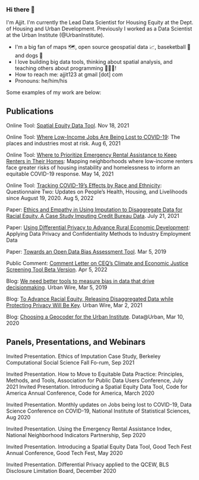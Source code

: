 ### Hi there 👋

I'm Ajjit. I'm currently the Lead Data Scientist for Housing Equity at the Dept. of Housing and Urban Development. Previously I worked as a Data Scientist at the Urban Institute (@UrbanInstitute). 

- I'm a big fan of maps 🗺️, open source geospatial data 📈, baseketball 🏀 and dogs 🐶
- I love building big data tools, thinking about spatial analysis, and teaching others about programming 👨🏾‍💻!
- How to reach me: ajjit123 at gmail [dot] com
- Pronouns: he/him/his

Some examples of my work are below:

## Publications

Online Tool: [Spatial Equity Data Tool](https://apps.urban.org/features/equity-data-tool/). Nov 18, 2021

Online Tool: [Where Low-Income Jobs Are Being Lost to COVID-19](https://www.urban.org/features/where-low-income-jobs-are-being-lost-covid-19): The places and industries most at risk. Aug 6, 2021

Online Tool: [Where to Prioritize Emergency Rental Assistance to Keep Renters in Their Homes](https://www.urban.org/features/where-prioritize-emergency-rental-assistance-keep-renters-their-homes): Mapping neighborhoods where low-income renters face greater risks of housing instability and homelessness to inform an equitable COVID-19 response.  May 14, 2021

Online Tool: [Tracking COVID-19’s Effects by Race and Ethnicity](https://www.urban.org/features/tracking-covid-19s-effects-race-and-ethnicity-questionnaire-two): Questionnaire Two: Updates on People’s Health, Housing, and Livelihoods since August 19, 2020. Aug 5, 2022

Paper: [Ethics and Empathy in Using Imputation to Disaggregate Data for Racial Equity, A Case Study Imputing Credit Bureau Data](https://www.urban.org/research/publication/ethics-and-empathy-using-imputation-disaggregate-data-racial-equity-case-study-imputing-credit-bureau-data). July 21, 2021

Paper: [Using Differential Privacy to Advance Rural Economic Development](https://www.urban.org/research/publication/using-differential-privacy-advance-rural-economic-development): Applying Data Privacy and Confidentiality Methods to Industry Employment Data

Paper: [Towards an Open Data Bias Assessment Tool](https://www.urban.org/research/publication/toward-open-data-bias-assessment-tool). Mar 5, 2019

Public Comment: [Comment Letter on CEQ’s Climate and Economic Justice Screening Tool Beta Version](https://www.urban.org/research/publication/comment-letter-ceqs-climate-and-economic-justice-screening-tool-beta-version). Apr 5, 2022

Blog: [We need better tools to measure bias in data that drive decisionmaking](https://www.urban.org/urban-wire/we-need-better-tools-measure-bias-data-drive-decisionmaking). Urban Wire, Mar 5, 2019

Blog: [To Advance Racial Equity, Releasing Disaggregated Data while Protecting Privacy Will Be Key](https://www.urban.org/urban-wire/advance-racial-equity-releasing-disaggregated-data-while-protecting-privacy-will-be-key). Urban Wire, Mar 2, 2021

Blog: [Choosing a Geocoder for the Urban Institute](https://urban-institute.medium.com/choosing-a-geocoder-for-the-urban-institute-86192f656c5f#:~:text=Ultimately%2C%20the%20most%20cost%2Defficient,that%20could%20meet%20your%20needs.). Data@Urban, Mar 10, 2020

## Panels, Presentations, and Webinars

Invited Presentation. Ethics of Imputation Case Study, Berkeley Computational Social Science Fall Fo-rum, Sep 2021

Invited Presentation. How to Move to Equitable Data Practice: Principles, Methods, and Tools, Association for Public Data Users Conference, July 2021
Invited Presentation. Introducing a Spatial Equity Data Tool, Code for America Annual Conference, Code for America, March 2020

Invited Presentation. Monthly updates on Jobs being lost to COVID-19, Data Science Conference on COVID-19, National Institute of Statistical Sciences, Aug 2020

Invited Presentation. Using the Emergency Rental Assistance Index, National Neighborhood Indicators Partnership, Sep 2020

Invited Presentation. Introducing a Spatial Equity Data Tool, Good Tech Fest Annual Conference, Good Tech Fest, May 2020

Invited Presentation.  Differential Privacy applied to the QCEW, BLS Disclosure Limitation Board, December 2020 

